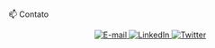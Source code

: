 📫 Contato
<p align="center"> <a href="mailto:ramon.melo@email.com"> <img src="https://img.shields.io/badge/E-mail-D14836?style=flat-square&logo=gmail&logoColor=FFFFFF" alt="E-mail" /> </a> <a href="https://www.linkedin.com/in/ramonmelo" target="_blank"> <img src="https://img.shields.io/badge/LinkedIn-0A66C2?style=flat-square&logo=linkedin&logoColor=FFFFFF" alt="LinkedIn" /> </a> <a href="https://twitter.com/RamonMeloDev" target="_blank"> <img src="https://img.shields.io/badge/Twitter-1DA1F2?style=flat-square&logo=twitter&logoColor=FFFFFF" alt="Twitter" /> </a> </p>
